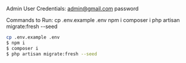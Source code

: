 
Admin User Credentials:
admin@gmail.com
password

Commands to Run:
cp .env.example .env
npm i
composer i
php artisan migrate:fresh --seed


``` bash
cp .env.example .env
$ npm i
$ composer i
$ php artisan migrate:fresh --seed

```